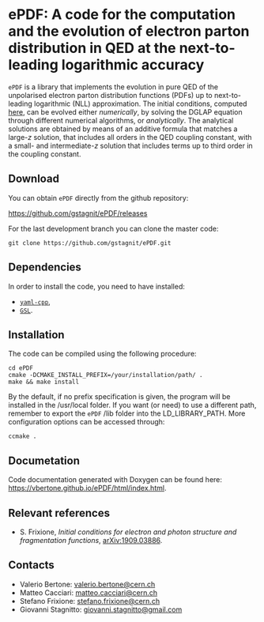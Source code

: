 # ePDF: A code for the computation and the evolution of electron parton distribution in QED at the next-to-leading logarithmic accuracy

``ePDF`` is a library that implements the evolution in pure QED of the
unpolarised electron parton distribution functions (PDFs) up to
next-to-leading logarithmic (NLL) approximation. The initial
conditions, computed [here](https://arxiv.org/pdf/1909.03886.pdf), can
be evolved either *numerically*, by solving the DGLAP equation through
different numerical algorithms, or *analytically*. The analytical
solutions are obtained by means of an additive formula that matches a
large-*z* solution, that includes all orders in the QED coupling
constant, with a small- and intermediate-*z* solution that includes
terms up to third order in the coupling constant.

## Download

You can obtain ``ePDF`` directly from the github repository:

https://github.com/gstagnit/ePDF/releases

For the last development branch you can clone the master code:

```Shell
git clone https://github.com/gstagnit/ePDF.git
```

## Dependencies

In order to install the code, you need to have installed:

- [``yaml-cpp``](https://github.com/jbeder/yaml-cpp),
- [``GSL``](https://www.gnu.org/software/gsl/doc/html/).

## Installation 

The code can be compiled using the following procedure:

```Shell
cd ePDF
cmake -DCMAKE_INSTALL_PREFIX=/your/installation/path/ .
make && make install
```

By the default, if no prefix specification is given, the program will
be installed in the /usr/local folder. If you want (or need) to use a
different path, remember to export the ``ePDF`` /lib folder into the
LD_LIBRARY_PATH. More configuration options can be accessed through:

```Shell
ccmake .
```

## Documetation

Code documentation generated with Doxygen can be found here:
https://vbertone.github.io/ePDF/html/index.html.

## Relevant references

- S. Frixione, *Initial conditions for electron and photon structure and fragmentation functions*, [arXiv:1909.03886](https://arxiv.org/pdf/1909.03886.pdf).

## Contacts

- Valerio Bertone: valerio.bertone@cern.ch
- Matteo Cacciari: matteo.cacciari@cern.ch
- Stefano Frixione: stefano.frixione@cern.ch
- Giovanni Stagnitto: giovanni.stagnitto@gmail.com
